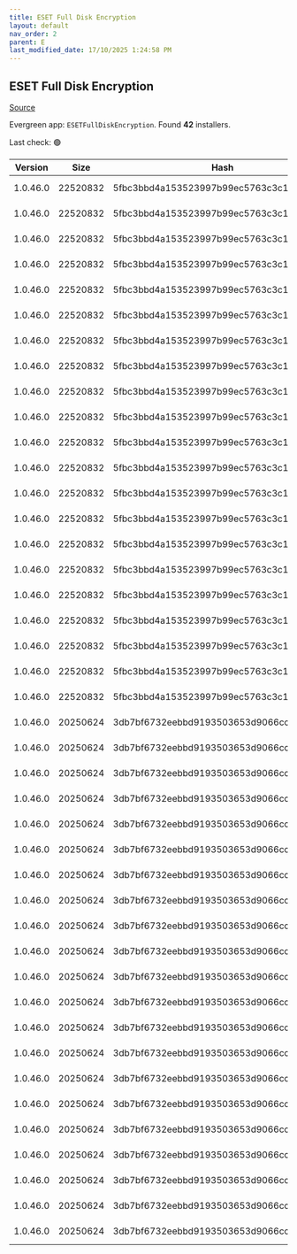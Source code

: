 ```yaml
---
title: ESET Full Disk Encryption
layout: default
nav_order: 2
parent: E
last_modified_date: 17/10/2025 1:24:58 PM
---
```


## ESET Full Disk Encryption

[Source](https://www.eset.com/int/business/extended-protection-with-full-disk-encryption/)

Evergreen app: `ESETFullDiskEncryption`. Found **42** installers.

Last check: 🟢

| Version  | Size     | Hash                                     | Language | Architecture | Type | URI                                                                                                                                                                                                  |
| -------- | -------- | ---------------------------------------- | -------- | ------------ | ---- | ---------------------------------------------------------------------------------------------------------------------------------------------------------------------------------------------------- |
| 1.0.46.0 | 22520832 | 5fbc3bbd4a153523997b99ec5763c3c1775cee5c | cs_CZ    | x64          | msi  | [https://repository.eset.com/v1/com/eset/apps/business/efde/windows/v1/1.0.46.0/efde_nt64_csy.msi](https://repository.eset.com/v1/com/eset/apps/business/efde/windows/v1/1.0.46.0/efde_nt64_csy.msi) |
| 1.0.46.0 | 22520832 | 5fbc3bbd4a153523997b99ec5763c3c1775cee5c | de_DE    | x64          | msi  | [https://repository.eset.com/v1/com/eset/apps/business/efde/windows/v1/1.0.46.0/efde_nt64_deu.msi](https://repository.eset.com/v1/com/eset/apps/business/efde/windows/v1/1.0.46.0/efde_nt64_deu.msi) |
| 1.0.46.0 | 22520832 | 5fbc3bbd4a153523997b99ec5763c3c1775cee5c | el_GR    | x64          | msi  | [https://repository.eset.com/v1/com/eset/apps/business/efde/windows/v1/1.0.46.0/efde_nt64_ell.msi](https://repository.eset.com/v1/com/eset/apps/business/efde/windows/v1/1.0.46.0/efde_nt64_ell.msi) |
| 1.0.46.0 | 22520832 | 5fbc3bbd4a153523997b99ec5763c3c1775cee5c | en_US    | x64          | msi  | [https://repository.eset.com/v1/com/eset/apps/business/efde/windows/v1/1.0.46.0/efde_nt64_enu.msi](https://repository.eset.com/v1/com/eset/apps/business/efde/windows/v1/1.0.46.0/efde_nt64_enu.msi) |
| 1.0.46.0 | 22520832 | 5fbc3bbd4a153523997b99ec5763c3c1775cee5c | es_CL    | x64          | msi  | [https://repository.eset.com/v1/com/eset/apps/business/efde/windows/v1/1.0.46.0/efde_nt64_esl.msi](https://repository.eset.com/v1/com/eset/apps/business/efde/windows/v1/1.0.46.0/efde_nt64_esl.msi) |
| 1.0.46.0 | 22520832 | 5fbc3bbd4a153523997b99ec5763c3c1775cee5c | es_ES    | x64          | msi  | [https://repository.eset.com/v1/com/eset/apps/business/efde/windows/v1/1.0.46.0/efde_nt64_esn.msi](https://repository.eset.com/v1/com/eset/apps/business/efde/windows/v1/1.0.46.0/efde_nt64_esn.msi) |
| 1.0.46.0 | 22520832 | 5fbc3bbd4a153523997b99ec5763c3c1775cee5c | fr_CA    | x64          | msi  | [https://repository.eset.com/v1/com/eset/apps/business/efde/windows/v1/1.0.46.0/efde_nt64_frc.msi](https://repository.eset.com/v1/com/eset/apps/business/efde/windows/v1/1.0.46.0/efde_nt64_frc.msi) |
| 1.0.46.0 | 22520832 | 5fbc3bbd4a153523997b99ec5763c3c1775cee5c | fr_FR    | x64          | msi  | [https://repository.eset.com/v1/com/eset/apps/business/efde/windows/v1/1.0.46.0/efde_nt64_fra.msi](https://repository.eset.com/v1/com/eset/apps/business/efde/windows/v1/1.0.46.0/efde_nt64_fra.msi) |
| 1.0.46.0 | 22520832 | 5fbc3bbd4a153523997b99ec5763c3c1775cee5c | hr_HR    | x64          | msi  | [https://repository.eset.com/v1/com/eset/apps/business/efde/windows/v1/1.0.46.0/efde_nt64_hrv.msi](https://repository.eset.com/v1/com/eset/apps/business/efde/windows/v1/1.0.46.0/efde_nt64_hrv.msi) |
| 1.0.46.0 | 22520832 | 5fbc3bbd4a153523997b99ec5763c3c1775cee5c | hu_HU    | x64          | msi  | [https://repository.eset.com/v1/com/eset/apps/business/efde/windows/v1/1.0.46.0/efde_nt64_hun.msi](https://repository.eset.com/v1/com/eset/apps/business/efde/windows/v1/1.0.46.0/efde_nt64_hun.msi) |
| 1.0.46.0 | 22520832 | 5fbc3bbd4a153523997b99ec5763c3c1775cee5c | id_ID    | x64          | msi  | [https://repository.eset.com/v1/com/eset/apps/business/efde/windows/v1/1.0.46.0/efde_nt64_ind.msi](https://repository.eset.com/v1/com/eset/apps/business/efde/windows/v1/1.0.46.0/efde_nt64_ind.msi) |
| 1.0.46.0 | 22520832 | 5fbc3bbd4a153523997b99ec5763c3c1775cee5c | it_IT    | x64          | msi  | [https://repository.eset.com/v1/com/eset/apps/business/efde/windows/v1/1.0.46.0/efde_nt64_ita.msi](https://repository.eset.com/v1/com/eset/apps/business/efde/windows/v1/1.0.46.0/efde_nt64_ita.msi) |
| 1.0.46.0 | 22520832 | 5fbc3bbd4a153523997b99ec5763c3c1775cee5c | ja_JP    | x64          | msi  | [https://repository.eset.com/v1/com/eset/apps/business/efde/windows/v1/1.0.46.0/efde_nt64_jpn.msi](https://repository.eset.com/v1/com/eset/apps/business/efde/windows/v1/1.0.46.0/efde_nt64_jpn.msi) |
| 1.0.46.0 | 22520832 | 5fbc3bbd4a153523997b99ec5763c3c1775cee5c | ko_KR    | x64          | msi  | [https://repository.eset.com/v1/com/eset/apps/business/efde/windows/v1/1.0.46.0/efde_nt64_kor.msi](https://repository.eset.com/v1/com/eset/apps/business/efde/windows/v1/1.0.46.0/efde_nt64_kor.msi) |
| 1.0.46.0 | 22520832 | 5fbc3bbd4a153523997b99ec5763c3c1775cee5c | pl_PL    | x64          | msi  | [https://repository.eset.com/v1/com/eset/apps/business/efde/windows/v1/1.0.46.0/efde_nt64_plk.msi](https://repository.eset.com/v1/com/eset/apps/business/efde/windows/v1/1.0.46.0/efde_nt64_plk.msi) |
| 1.0.46.0 | 22520832 | 5fbc3bbd4a153523997b99ec5763c3c1775cee5c | pt_BR    | x64          | msi  | [https://repository.eset.com/v1/com/eset/apps/business/efde/windows/v1/1.0.46.0/efde_nt64_ptb.msi](https://repository.eset.com/v1/com/eset/apps/business/efde/windows/v1/1.0.46.0/efde_nt64_ptb.msi) |
| 1.0.46.0 | 22520832 | 5fbc3bbd4a153523997b99ec5763c3c1775cee5c | ru_RU    | x64          | msi  | [https://repository.eset.com/v1/com/eset/apps/business/efde/windows/v1/1.0.46.0/efde_nt64_rus.msi](https://repository.eset.com/v1/com/eset/apps/business/efde/windows/v1/1.0.46.0/efde_nt64_rus.msi) |
| 1.0.46.0 | 22520832 | 5fbc3bbd4a153523997b99ec5763c3c1775cee5c | sk_SK    | x64          | msi  | [https://repository.eset.com/v1/com/eset/apps/business/efde/windows/v1/1.0.46.0/efde_nt64_sky.msi](https://repository.eset.com/v1/com/eset/apps/business/efde/windows/v1/1.0.46.0/efde_nt64_sky.msi) |
| 1.0.46.0 | 22520832 | 5fbc3bbd4a153523997b99ec5763c3c1775cee5c | tr_TR    | x64          | msi  | [https://repository.eset.com/v1/com/eset/apps/business/efde/windows/v1/1.0.46.0/efde_nt64_trk.msi](https://repository.eset.com/v1/com/eset/apps/business/efde/windows/v1/1.0.46.0/efde_nt64_trk.msi) |
| 1.0.46.0 | 22520832 | 5fbc3bbd4a153523997b99ec5763c3c1775cee5c | zh_CN    | x64          | msi  | [https://repository.eset.com/v1/com/eset/apps/business/efde/windows/v1/1.0.46.0/efde_nt64_chs.msi](https://repository.eset.com/v1/com/eset/apps/business/efde/windows/v1/1.0.46.0/efde_nt64_chs.msi) |
| 1.0.46.0 | 22520832 | 5fbc3bbd4a153523997b99ec5763c3c1775cee5c | zh_TW    | x64          | msi  | [https://repository.eset.com/v1/com/eset/apps/business/efde/windows/v1/1.0.46.0/efde_nt64_cht.msi](https://repository.eset.com/v1/com/eset/apps/business/efde/windows/v1/1.0.46.0/efde_nt64_cht.msi) |
| 1.0.46.0 | 20250624 | 3db7bf6732eebbd9193503653d9066cc457fd441 | cs_CZ    | x86          | msi  | [https://repository.eset.com/v1/com/eset/apps/business/efde/windows/v1/1.0.46.0/efde_nt32_csy.msi](https://repository.eset.com/v1/com/eset/apps/business/efde/windows/v1/1.0.46.0/efde_nt32_csy.msi) |
| 1.0.46.0 | 20250624 | 3db7bf6732eebbd9193503653d9066cc457fd441 | de_DE    | x86          | msi  | [https://repository.eset.com/v1/com/eset/apps/business/efde/windows/v1/1.0.46.0/efde_nt32_deu.msi](https://repository.eset.com/v1/com/eset/apps/business/efde/windows/v1/1.0.46.0/efde_nt32_deu.msi) |
| 1.0.46.0 | 20250624 | 3db7bf6732eebbd9193503653d9066cc457fd441 | el_GR    | x86          | msi  | [https://repository.eset.com/v1/com/eset/apps/business/efde/windows/v1/1.0.46.0/efde_nt32_ell.msi](https://repository.eset.com/v1/com/eset/apps/business/efde/windows/v1/1.0.46.0/efde_nt32_ell.msi) |
| 1.0.46.0 | 20250624 | 3db7bf6732eebbd9193503653d9066cc457fd441 | en_US    | x86          | msi  | [https://repository.eset.com/v1/com/eset/apps/business/efde/windows/v1/1.0.46.0/efde_nt32_enu.msi](https://repository.eset.com/v1/com/eset/apps/business/efde/windows/v1/1.0.46.0/efde_nt32_enu.msi) |
| 1.0.46.0 | 20250624 | 3db7bf6732eebbd9193503653d9066cc457fd441 | es_CL    | x86          | msi  | [https://repository.eset.com/v1/com/eset/apps/business/efde/windows/v1/1.0.46.0/efde_nt32_esl.msi](https://repository.eset.com/v1/com/eset/apps/business/efde/windows/v1/1.0.46.0/efde_nt32_esl.msi) |
| 1.0.46.0 | 20250624 | 3db7bf6732eebbd9193503653d9066cc457fd441 | es_ES    | x86          | msi  | [https://repository.eset.com/v1/com/eset/apps/business/efde/windows/v1/1.0.46.0/efde_nt32_esn.msi](https://repository.eset.com/v1/com/eset/apps/business/efde/windows/v1/1.0.46.0/efde_nt32_esn.msi) |
| 1.0.46.0 | 20250624 | 3db7bf6732eebbd9193503653d9066cc457fd441 | fr_CA    | x86          | msi  | [https://repository.eset.com/v1/com/eset/apps/business/efde/windows/v1/1.0.46.0/efde_nt32_frc.msi](https://repository.eset.com/v1/com/eset/apps/business/efde/windows/v1/1.0.46.0/efde_nt32_frc.msi) |
| 1.0.46.0 | 20250624 | 3db7bf6732eebbd9193503653d9066cc457fd441 | fr_FR    | x86          | msi  | [https://repository.eset.com/v1/com/eset/apps/business/efde/windows/v1/1.0.46.0/efde_nt32_fra.msi](https://repository.eset.com/v1/com/eset/apps/business/efde/windows/v1/1.0.46.0/efde_nt32_fra.msi) |
| 1.0.46.0 | 20250624 | 3db7bf6732eebbd9193503653d9066cc457fd441 | hr_HR    | x86          | msi  | [https://repository.eset.com/v1/com/eset/apps/business/efde/windows/v1/1.0.46.0/efde_nt32_hrv.msi](https://repository.eset.com/v1/com/eset/apps/business/efde/windows/v1/1.0.46.0/efde_nt32_hrv.msi) |
| 1.0.46.0 | 20250624 | 3db7bf6732eebbd9193503653d9066cc457fd441 | hu_HU    | x86          | msi  | [https://repository.eset.com/v1/com/eset/apps/business/efde/windows/v1/1.0.46.0/efde_nt32_hun.msi](https://repository.eset.com/v1/com/eset/apps/business/efde/windows/v1/1.0.46.0/efde_nt32_hun.msi) |
| 1.0.46.0 | 20250624 | 3db7bf6732eebbd9193503653d9066cc457fd441 | id_ID    | x86          | msi  | [https://repository.eset.com/v1/com/eset/apps/business/efde/windows/v1/1.0.46.0/efde_nt32_ind.msi](https://repository.eset.com/v1/com/eset/apps/business/efde/windows/v1/1.0.46.0/efde_nt32_ind.msi) |
| 1.0.46.0 | 20250624 | 3db7bf6732eebbd9193503653d9066cc457fd441 | it_IT    | x86          | msi  | [https://repository.eset.com/v1/com/eset/apps/business/efde/windows/v1/1.0.46.0/efde_nt32_ita.msi](https://repository.eset.com/v1/com/eset/apps/business/efde/windows/v1/1.0.46.0/efde_nt32_ita.msi) |
| 1.0.46.0 | 20250624 | 3db7bf6732eebbd9193503653d9066cc457fd441 | ja_JP    | x86          | msi  | [https://repository.eset.com/v1/com/eset/apps/business/efde/windows/v1/1.0.46.0/efde_nt32_jpn.msi](https://repository.eset.com/v1/com/eset/apps/business/efde/windows/v1/1.0.46.0/efde_nt32_jpn.msi) |
| 1.0.46.0 | 20250624 | 3db7bf6732eebbd9193503653d9066cc457fd441 | ko_KR    | x86          | msi  | [https://repository.eset.com/v1/com/eset/apps/business/efde/windows/v1/1.0.46.0/efde_nt32_kor.msi](https://repository.eset.com/v1/com/eset/apps/business/efde/windows/v1/1.0.46.0/efde_nt32_kor.msi) |
| 1.0.46.0 | 20250624 | 3db7bf6732eebbd9193503653d9066cc457fd441 | pl_PL    | x86          | msi  | [https://repository.eset.com/v1/com/eset/apps/business/efde/windows/v1/1.0.46.0/efde_nt32_plk.msi](https://repository.eset.com/v1/com/eset/apps/business/efde/windows/v1/1.0.46.0/efde_nt32_plk.msi) |
| 1.0.46.0 | 20250624 | 3db7bf6732eebbd9193503653d9066cc457fd441 | pt_BR    | x86          | msi  | [https://repository.eset.com/v1/com/eset/apps/business/efde/windows/v1/1.0.46.0/efde_nt32_ptb.msi](https://repository.eset.com/v1/com/eset/apps/business/efde/windows/v1/1.0.46.0/efde_nt32_ptb.msi) |
| 1.0.46.0 | 20250624 | 3db7bf6732eebbd9193503653d9066cc457fd441 | ru_RU    | x86          | msi  | [https://repository.eset.com/v1/com/eset/apps/business/efde/windows/v1/1.0.46.0/efde_nt32_rus.msi](https://repository.eset.com/v1/com/eset/apps/business/efde/windows/v1/1.0.46.0/efde_nt32_rus.msi) |
| 1.0.46.0 | 20250624 | 3db7bf6732eebbd9193503653d9066cc457fd441 | sk_SK    | x86          | msi  | [https://repository.eset.com/v1/com/eset/apps/business/efde/windows/v1/1.0.46.0/efde_nt32_sky.msi](https://repository.eset.com/v1/com/eset/apps/business/efde/windows/v1/1.0.46.0/efde_nt32_sky.msi) |
| 1.0.46.0 | 20250624 | 3db7bf6732eebbd9193503653d9066cc457fd441 | tr_TR    | x86          | msi  | [https://repository.eset.com/v1/com/eset/apps/business/efde/windows/v1/1.0.46.0/efde_nt32_trk.msi](https://repository.eset.com/v1/com/eset/apps/business/efde/windows/v1/1.0.46.0/efde_nt32_trk.msi) |
| 1.0.46.0 | 20250624 | 3db7bf6732eebbd9193503653d9066cc457fd441 | zh_CN    | x86          | msi  | [https://repository.eset.com/v1/com/eset/apps/business/efde/windows/v1/1.0.46.0/efde_nt32_chs.msi](https://repository.eset.com/v1/com/eset/apps/business/efde/windows/v1/1.0.46.0/efde_nt32_chs.msi) |
| 1.0.46.0 | 20250624 | 3db7bf6732eebbd9193503653d9066cc457fd441 | zh_TW    | x86          | msi  | [https://repository.eset.com/v1/com/eset/apps/business/efde/windows/v1/1.0.46.0/efde_nt32_cht.msi](https://repository.eset.com/v1/com/eset/apps/business/efde/windows/v1/1.0.46.0/efde_nt32_cht.msi) |
